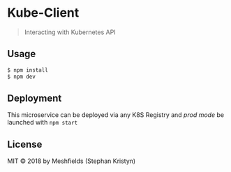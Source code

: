 # Kube-Client

> Interacting with Kubernetes API


## Usage

```bash
$ npm install
$ npm dev
```


## Deployment

This microservice can be deployed via any K8S Registry and *prod mode* be launched with `npm start`




## License

MIT © 2018 by Meshfields (Stephan Kristyn)
